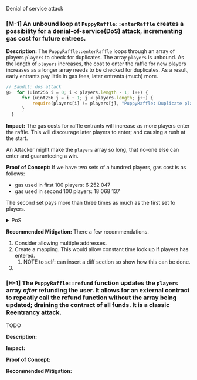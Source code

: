 Denial of service attack 

### [M-1] An unbound loop at `PuppyRaffle::enterRaffle` creates a possibility for a denial-of-service(DoS) attack, incrementing gas cost for future entrees. 

**Description:** The `PuppyRaffle::enterRaffle` loops through an array of players `players` to check for duplicates. The array `players` is unbound. As the length of `players` increases, the cost to enter the raffle for new players increases as a longer array needs to be checked for duplicates. As a result, early entrants pay little in gas fees, later entrants (much) more. 

```javascript 
// £audit: dos attack 
@>  for (uint256 i = 0; i < players.length - 1; i++) {
      for (uint256 j = i + 1; j < players.length; j++) {
          require(players[i] != players[j], "PuppyRaffle: Duplicate player");
      }
  }
```

**Impact:** The gas costs for raffle entrants will increase as more players enter the raffle. This will discourage later players to enter; and causing a rush at the start. 

An Attacker might make the `players` array so long, that no-one else can enter and guaranteeing a win.  

**Proof of Concept:**
If we have two sets of a hundred players, gas cost is as follows: 
- gas used in first 100 players: 6 252 047
- gas used in second 100 players: 18 068 137

The second set pays more than three times as much as the first set fo players. 

<details>
<summary> PoS </summary>
Place the following code in `PuppyRaffleTest.t.sol`.

```javascript 
  function test_DenialOfService() public {
      vm.txGasPrice(1); 

      uint256 numberOfPlayers = 100; 
      address[] memory players = new address[](numberOfPlayers);
      for (uint160 i; i < numberOfPlayers; i++) {
          players[i] = address(i); 
      }
      uint256 gasStart = gasleft(); 
      puppyRaffle.enterRaffle{value: entranceFee * numberOfPlayers}(players);
      uint256 gasEnd = gasleft(); 

      uint256 gasUsed = (gasStart - gasEnd) * tx.gasprice; 
      console.log("gas used in first 100 players: ", gasUsed); 

      uint256 numberOfPlayersTwo = 100; 
      address[] memory playersTwo = new address[](numberOfPlayersTwo);
      for (uint160 i; i < numberOfPlayersTwo; i++) {
          playersTwo[i] = address(i + numberOfPlayers); 
      }
      uint256 gasStartTwo = gasleft(); 
      puppyRaffle.enterRaffle{value: entranceFee * numberOfPlayersTwo}(playersTwo);
      uint256 gasEndTwo = gasleft(); 

      uint256 gasUsedSecond = (gasStartTwo - gasEndTwo) * tx.gasprice; 
      console.log("gas used in second 100 players: ", gasUsedSecond); 
      
      assert(gasUsed < gasUsedSecond); 
  }
```
</details>

**Recommended Mitigation:** There a few recommendations. 

1. Consider allowing multiple addresses. 
2. Create a mapping. This would allow constant time look up if players has entered. 
   1. NOTE to self: can insert a diff section so show how this can be done. 
3. 


### [H-1] The `PuppyRaffle::refund` function updates the `players` array _after_ refunding the user. It allows for an external contract to repeatly call the refund function without the array being updated; draining the contract of all funds. It is a classic Reentrancy attack.  

TODO 

**Description:** 

**Impact:** 

**Proof of Concept:**

**Recommended Mitigation:** 

